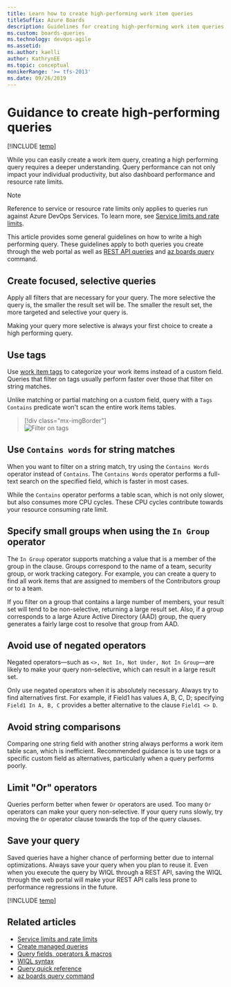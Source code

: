 ```yaml
---
title: Learn how to create high-performing work item queries
titleSuffix: Azure Boards
description: Guidelines for creating high-performing work item queries in Azure Boards, Azure DevOps, & Team Foundation Server
ms.custom: boards-queries  
ms.technology: devops-agile
ms.assetid: 
ms.author: kaelli
author: KathrynEE
ms.topic: conceptual
monikerRange: '>= tfs-2013'
ms.date: 09/26/2019  
---
```


# Guidance to create high-performing queries

[!INCLUDE [temp](../includes/version-vsts-tfs-all-versions.md)]

While you can easily create a work item query, creating a high performing query requires a deeper understanding. Query performance can not only impact your individual productivity, but also dashboard performance and resource rate limits.

> [!NOTE]  
> Reference to service or resource rate limits only applies to queries run against Azure DevOps Services. To learn more, see [Service limits and rate limits](../../user-guide/service-limits.md).

This article provides some general guidelines on how to write a high performing query. These guidelines apply to both queries you create through the web portal as well as [REST API queries](/rest/api/azure/devops/wit/queries) and [az boards query](/cli/azure/ext/azure-devops/boards#ext-azure-devops-az-boards-query) command.

## Create focused, selective queries

Apply all filters that are necessary for your query. The more selective the query is, the smaller the result set will be. The smaller the result set, the more targeted and selective your query is.

Making your query more selective is always your first choice to create a high performing query.

## Use tags

Use [work item tags](add-tags-to-work-items.md) to categorize your work items instead of a custom field. Queries that filter on tags usually perform faster over those that filter on string matches.

Unlike matching or partial matching on a custom field, query with a `Tags Contains` predicate won't scan the entire work items tables.

> [!div class="mx-imgBorder"]  
> ![Filter on tags](media/high-perf/tag-contains-web.png)

## Use `Contains words` for string matches

When you want to filter on a string match, try using the `Contains Words` operator instead of `Contains`. The `Contains Words` operator performs a full-text search on the specified field, which is faster in most cases.

While the `Contains` operator performs a table scan, which is not only slower, but also consumes more CPU cycles. These CPU cycles contribute towards your resource consuming rate limit.

## Specify small groups when using the `In Group` operator

The `In Group` operator supports matching a value that is a member of the group in the clause. Groups correspond to the name of a team, security group, or work tracking category. For example, you can create a query to find all work items that are assigned to members of the Contributors group or to a team.

If you filter on a group that contains a large number of members, your result set will tend to be non-selective, returning a large result set. Also, if a group corresponds to a large Azure Active Directory (AAD) group, the query generates a fairly large cost to resolve that group from AAD.

## Avoid use of negated operators

Negated operators&mdash;such as `<>, Not In, Not Under, Not In Group`&mdash;are likely to make your query non-selective, which can result in a large result set.

Only use negated operators when it is absolutely necessary. Always try to find alternatives first. For example, if Field1 has values A, B, C, D; specifying `Field1 In A, B, C` provides a better alternative to the clause `Field1 <> D`.

## Avoid string comparisons

Comparing one string field with another string always performs a work item table scan, which is inefficient. Recommended guidance is to use tags or a specific custom field as alternatives, particularly when a query performs poorly.

## Limit "Or" operators

Queries perform better when fewer `Or` operators are used. Too many `Or` operators can make your query non-selective. If your query runs slowly, try moving the `Or` operator clause towards the top of the query clauses.

## Save your query

Saved queries have a higher chance of performing better due to internal optimizations. Always save your query when you plan to reuse it. Even when you execute the query by WIQL through a REST API, saving the WIQL through the web portal will make your REST API calls less prone to performance regressions in the future.

[!INCLUDE [temp](../includes/rest-apis-queries.md)]

## Related articles

* [Service limits and rate limits](../../user-guide/service-limits.md)
* [Create managed queries](using-queries.md)
* [Query fields, operators & macros](query-operators-variables.md)
* [WIQL syntax](wiql-syntax.md)
* [Query quick reference](query-index-quick-ref.md)
* [az boards query command](/cli/azure/ext/azure-devops/boards#ext-azure-devops-az-boards-query)
